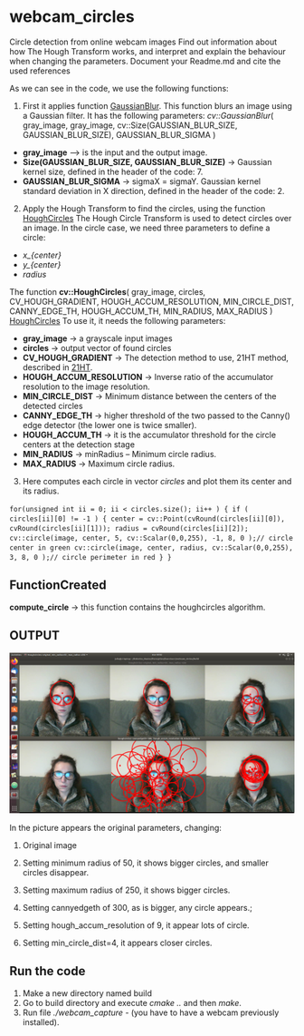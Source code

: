# webcam_circles
Circle detection from online webcam images
Find out information about how The Hough Transform works, and interpret and explain  the behaviour when changing the parameters. Document your Readme.md and cite the used references

As we can see in the code, we use the following functions:

1. First it applies function [GaussianBlur](https://docs.opencv.org/2.4/modules/imgproc/doc/filtering.html?highlight=gaussianblur#gaussianblur).
This function blurs an image using a Gaussian filter.
It has the following parameters:
*cv::GaussianBlur*( gray_image, gray_image, cv::Size(GAUSSIAN_BLUR_SIZE, GAUSSIAN_BLUR_SIZE), GAUSSIAN_BLUR_SIGMA )
  - **gray_image** --> is the input and the output image.
  - **Size(GAUSSIAN_BLUR_SIZE, GAUSSIAN_BLUR_SIZE)** -> Gaussian kernel size, defined in the header of the code: 7.
  - **GAUSSIAN_BLUR_SIGMA** -> sigmaX = sigmaY. Gaussian kernel standard deviation in X direction, defined in the header of the code: 2.


2. Apply the Hough Transform to find the circles, using the function [HoughCircles](https://docs.opencv.org/2.4/doc/tutorials/imgproc/imgtrans/hough_circle/hough_circle.html)
The Hough Circle Transform is used to detect circles over an image. In the circle case, we need three parameters to define a circle:
  - *x_{center}*
  - *y_{center}*
  - *radius*

The function **cv::HoughCircles**( gray_image, circles, CV_HOUGH_GRADIENT, HOUGH_ACCUM_RESOLUTION, MIN_CIRCLE_DIST, CANNY_EDGE_TH, HOUGH_ACCUM_TH, MIN_RADIUS, MAX_RADIUS ) [HoughCircles](https://docs.opencv.org/2.4/modules/imgproc/doc/feature_detection.html?highlight=houghcircles#houghcircles)
To use it, it needs the following parameters:
  - **gray_image** -> a grayscale input images
  - **circles** -> output vector of found circles
  - **CV_HOUGH_GRADIENT** -> The detection method to use, 21HT method, described in [21HT](https://docs.opencv.org/2.4/modules/imgproc/doc/feature_detection.html?highlight=houghcircles#yuen90).
  - **HOUGH_ACCUM_RESOLUTION** -> Inverse ratio of the accumulator resolution to the image resolution.
  - **MIN_CIRCLE_DIST** -> Minimum distance between the centers of the detected circles
  - **CANNY_EDGE_TH** -> higher threshold of the two passed to the Canny() edge detector (the lower one is twice smaller).
  - **HOUGH_ACCUM_TH** -> it is the accumulator threshold for the circle centers at the detection stage
  - **MIN_RADIUS** ->   minRadius – Minimum circle radius.
  - **MAX_RADIUS** ->   Maximum circle radius.

  3. Here computes each circle in vector *circles* and plot them its center and its radius.

  `for(unsigned int ii = 0; ii < circles.size(); ii++ )
  {
      if ( circles[ii][0] != -1 )
      {
              center = cv::Point(cvRound(circles[ii][0]), cvRound(circles[ii][1]));
              radius = cvRound(circles[ii][2]);
              cv::circle(image, center, 5, cv::Scalar(0,0,255), -1, 8, 0 );// circle center in green
              cv::circle(image, center, radius, cv::Scalar(0,0,255), 3, 8, 0 );// circle perimeter in red
      }
  }`


## FunctionCreated

**compute_circle** -> this function contains the houghcircles algorithm.

## OUTPUT

![picture](image.png)

In the picture appears the original parameters, changing:
1. Original image
2. Setting minimum radius of 50, it shows bigger circles, and smaller circles disappear.
3. Setting maximum radius of 250, it shows bigger circles.

1. Setting cannyedgeth of 300, as is bigger, any circle appears.;
2. Setting hough_accum_resolution of 9, it appear lots of circle.
3. Setting min_circle_dist=4, it appears closer circles.

## Run the code

1. Make a new directory named build
2. Go to build directory and execute *cmake ..* and then *make*.
3. Run file *./webcam_capture* - (you have to have a webcam previously installed).
